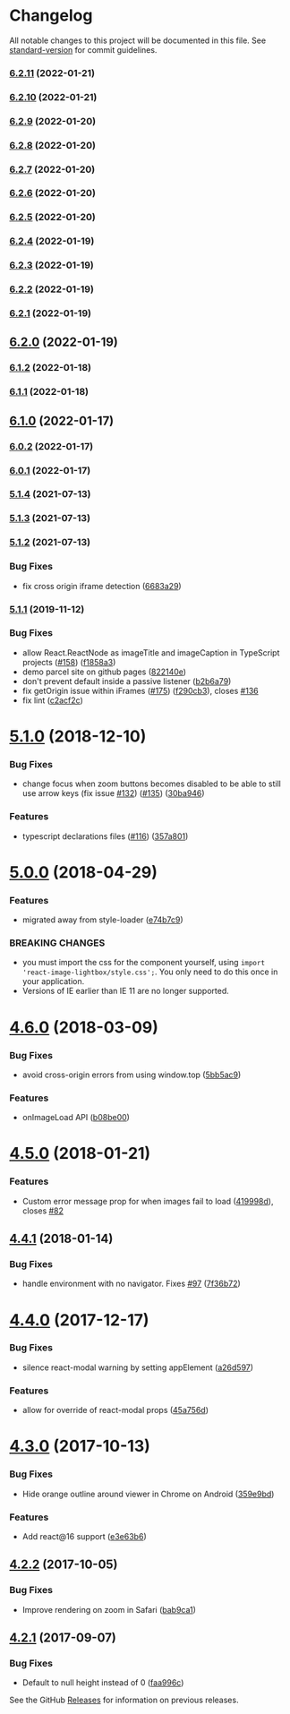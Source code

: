 # Changelog

All notable changes to this project will be documented in this file. See [standard-version](https://github.com/conventional-changelog/standard-version) for commit guidelines.

### [6.2.11](https://github.com/TopSoft4U/react-image-lightbox/compare/v6.2.10...v6.2.11) (2022-01-21)

### [6.2.10](https://github.com/TopSoft4U/react-image-lightbox/compare/v6.2.9...v6.2.10) (2022-01-21)

### [6.2.9](https://github.com/TopSoft4U/react-image-lightbox/compare/v6.2.8...v6.2.9) (2022-01-20)

### [6.2.8](https://github.com/TopSoft4U/react-image-lightbox/compare/v6.2.7...v6.2.8) (2022-01-20)

### [6.2.7](https://github.com/TopSoft4U/react-image-lightbox/compare/v6.2.6...v6.2.7) (2022-01-20)

### [6.2.6](https://github.com/TopSoft4U/react-image-lightbox/compare/v6.2.5...v6.2.6) (2022-01-20)

### [6.2.5](https://github.com/TopSoft4U/react-image-lightbox/compare/v6.2.4...v6.2.5) (2022-01-20)

### [6.2.4](https://github.com/TopSoft4U/react-image-lightbox/compare/v6.2.3...v6.2.4) (2022-01-19)

### [6.2.3](https://github.com/TopSoft4U/react-image-lightbox/compare/v6.2.2...v6.2.3) (2022-01-19)

### [6.2.2](https://github.com/TopSoft4U/react-image-lightbox/compare/v6.2.1...v6.2.2) (2022-01-19)

### [6.2.1](https://github.com/TopSoft4U/react-image-lightbox/compare/v6.2.0...v6.2.1) (2022-01-19)

## [6.2.0](https://github.com/TopSoft4U/react-image-lightbox/compare/v6.1.2...v6.2.0) (2022-01-19)

### [6.1.2](https://github.com/TopSoft4U/react-image-lightbox/compare/v6.1.1...v6.1.2) (2022-01-18)

### [6.1.1](https://github.com/TopSoft4U/react-image-lightbox/compare/v6.1.0...v6.1.1) (2022-01-18)

## [6.1.0](https://github.com/TopSoft4U/react-image-lightbox/compare/v6.0.2...v6.1.0) (2022-01-17)

### [6.0.2](https://github.com/TopSoft4U/react-image-lightbox/compare/v6.0.1...v6.0.2) (2022-01-17)

### [6.0.1](https://github.com/TopSoft4U/react-image-lightbox/compare/v5.1.4...v6.0.1) (2022-01-17)

### [5.1.4](https://github.com/frontend-collective/react-image-lightbox/compare/v5.1.3...v5.1.4) (2021-07-13)

### [5.1.3](https://github.com/frontend-collective/react-image-lightbox/compare/v5.1.2...v5.1.3) (2021-07-13)

### [5.1.2](https://github.com/frontend-collective/react-image-lightbox/compare/v5.1.1...v5.1.2) (2021-07-13)


### Bug Fixes

* fix cross origin iframe detection ([6683a29](https://github.com/frontend-collective/react-image-lightbox/commit/6683a29639f0df2609849d9c71f7da0fa08a4882))

### [5.1.1](https://github.com/frontend-collective/react-image-lightbox/compare/v5.1.0...v5.1.1) (2019-11-12)


### Bug Fixes

* allow React.ReactNode as imageTitle and imageCaption in TypeScript projects ([#158](https://github.com/frontend-collective/react-image-lightbox/issues/158)) ([f1858a3](https://github.com/frontend-collective/react-image-lightbox/commit/f1858a3efe25b66b850565b308688669bd7bab66))
* demo parcel site on github pages ([822140e](https://github.com/frontend-collective/react-image-lightbox/commit/822140ed665f55f664c1a5ea851f6b3aeaed31db))
* don't prevent default inside a passive listener ([b2b6a79](https://github.com/frontend-collective/react-image-lightbox/commit/b2b6a798671de7027635123baec8584e3fefaaf2))
* fix getOrigin issue within iFrames ([#175](https://github.com/frontend-collective/react-image-lightbox/issues/175)) ([f290cb3](https://github.com/frontend-collective/react-image-lightbox/commit/f290cb344ac89f6359b39c0fd4ab8fe00bb36205)), closes [#136](https://github.com/frontend-collective/react-image-lightbox/issues/136)
* fix lint ([c2acf2c](https://github.com/frontend-collective/react-image-lightbox/commit/c2acf2ccd86610ad89f3af497e4eefc911da68ac))

<a name="5.1.0"></a>

# [5.1.0](https://github.com/frontend-collective/react-image-lightbox/compare/v5.0.0...v5.1.0) (2018-12-10)

### Bug Fixes

- change focus when zoom buttons becomes disabled to be able to still use arrow keys (fix issue [#132](https://github.com/frontend-collective/react-image-lightbox/issues/132)) ([#135](https://github.com/frontend-collective/react-image-lightbox/issues/135)) ([30ba946](https://github.com/frontend-collective/react-image-lightbox/commit/30ba946))

### Features

- typescript declarations files ([#116](https://github.com/frontend-collective/react-image-lightbox/issues/116)) ([357a801](https://github.com/frontend-collective/react-image-lightbox/commit/357a801))

<a name="5.0.0"></a>

# [5.0.0](https://github.com/frontend-collective/react-image-lightbox/compare/v4.6.0...v5.0.0) (2018-04-29)

### Features

- migrated away from style-loader ([e74b7c9](https://github.com/frontend-collective/react-image-lightbox/commit/e74b7c9))

### BREAKING CHANGES

- you must import the css for the component yourself,
  using `import 'react-image-lightbox/style.css';`. You only need to do this
  once in your application.
- Versions of IE earlier than IE 11 are no longer supported.

<a name="4.6.0"></a>

# [4.6.0](https://github.com/frontend-collective/react-image-lightbox/compare/v4.5.0...v4.6.0) (2018-03-09)

### Bug Fixes

- avoid cross-origin errors from using window.top ([5bb5ac9](https://github.com/frontend-collective/react-image-lightbox/commit/5bb5ac9))

### Features

- onImageLoad API ([b08be00](https://github.com/frontend-collective/react-image-lightbox/commit/b08be00))

<a name="4.5.0"></a>

# [4.5.0](https://github.com/frontend-collective/react-image-lightbox/compare/v4.4.1...v4.5.0) (2018-01-21)

### Features

- Custom error message prop for when images fail to load ([419998d](https://github.com/frontend-collective/react-image-lightbox/commit/419998d)), closes [#82](https://github.com/frontend-collective/react-image-lightbox/issues/82)

<a name="4.4.1"></a>

## [4.4.1](https://github.com/frontend-collective/react-image-lightbox/compare/v4.4.0...v4.4.1) (2018-01-14)

### Bug Fixes

- handle environment with no navigator. Fixes [#97](https://github.com/frontend-collective/react-image-lightbox/issues/97) ([7f36b72](https://github.com/frontend-collective/react-image-lightbox/commit/7f36b72))

<a name="4.4.0"></a>

# [4.4.0](https://github.com/frontend-collective/react-image-lightbox/compare/v4.3.0...v4.4.0) (2017-12-17)

### Bug Fixes

- silence react-modal warning by setting appElement ([a26d597](https://github.com/frontend-collective/react-image-lightbox/commit/a26d597))

### Features

- allow for override of react-modal props ([45a756d](https://github.com/frontend-collective/react-image-lightbox/commit/45a756d))

<a name="4.3.0"></a>

# [4.3.0](https://github.com/frontend-collective/react-image-lightbox/compare/v4.2.2...v4.3.0) (2017-10-13)

### Bug Fixes

- Hide orange outline around viewer in Chrome on Android ([359e9bd](https://github.com/frontend-collective/react-image-lightbox/commit/359e9bd))

### Features

- Add react@16 support ([e3e63b6](https://github.com/frontend-collective/react-image-lightbox/commit/e3e63b6))

<a name="4.2.2"></a>

## [4.2.2](https://github.com/frontend-collective/react-image-lightbox/compare/v4.2.1...v4.2.2) (2017-10-05)

### Bug Fixes

- Improve rendering on zoom in Safari ([bab9ca1](https://github.com/frontend-collective/react-image-lightbox/commit/bab9ca1))

<a name="4.2.1"></a>

## [4.2.1](https://github.com/frontend-collective/react-image-lightbox/compare/v4.1.0...v4.2.1) (2017-09-07)

### Bug Fixes

- Default to null height instead of 0 ([faa996c](https://github.com/frontend-collective/react-image-lightbox/commit/faa996c))

See the GitHub [Releases](https://github.com/frontend-collective/react-image-lightbox/releases) for information on previous releases.
